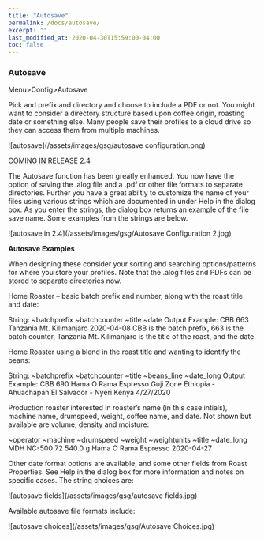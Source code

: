 ```yaml
---
title: "Autosave"
permalink: /docs/autosave/
excerpt: ""
last_modified_at: 2020-04-30T15:59:00-04:00
toc: false
---
```


### Autosave

Menu>Config>Autosave

Pick and prefix and directory and choose to include a PDF or not.  You might want to consider a directory structure based upon coffee origin, roasting date or something else.  Many people save their profiles to a cloud drive so they can access them from multiple machines.

![autosave](/assets/images/gsg/autosave configuration.png)

[COMING IN RELEASE 2.4](https://github.com/artisan-roaster-scope/artisan/blob/master/wiki/ReleaseHistory.md)

The Autosave function has been greatly enhanced.  You now have the option of saving the .alog file and a .pdf or other file formats to separate directories.  Further you have a great abiltiy to customize the name of your files using various strings which are documented in under Help in the dialog box.  As you enter the strings, the dialog box returns an example of the file save name.  Some examples from the strings are below.  

![autosave in 2.4](/assets/images/gsg/Autosave Configuration 2.jpg)

**Autosave Examples**

When designing these consider your sorting and searching options/patterns for where you store your profiles.  Note that the .alog files and PDFs can be stored to separate directories now.  

Home Roaster – basic batch prefix and number, along with the roast title and date:

String: ~batchprefix ~batchcounter ~title ~date
Output Example: CBB 663 Tanzania Mt. Kilimanjaro 2020-04-08   CBB is the batch prefix, 663 is the batch counter, Tanzania Mt. Kilimanjaro is the title of the roast, and the date.    

Home Roaster using a blend in the roast title and wanting to identify the beans:

String: ~batchprefix ~batchcounter ~title ~beans_line  ~date_long
Output Example: CBB 690 Hama O Rama Espresso Guji Zone Ethiopia - Ahuachapan El Salvador - Nyeri Kenya 4/27/2020

Production roaster interested in roaster’s name (in this case intials), machine name, drumspeed, weight, coffee name, and date.  Not shown but available are volume, density and moisture:  

~operator ~machine ~drumspeed  ~weight ~weightunits ~title ~date_long
MDH NC-500 72  540.0 g Hama O Rama Espresso 2020-04-27

Other date format options are available, and some other fields from Roast Properties.  See Help in the dialog box for more information and notes on specific cases. The string choices are:

![autosave fields](/assets/images/gsg/autosave fields.jpg)

Available autosave file formats include:

![autosave choices](/assets/images/gsg/Autosave Choices.jpg)


